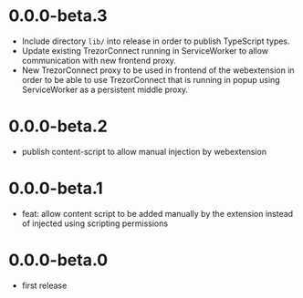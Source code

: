 # 0.0.0-beta.3

-   Include directory `lib/` into release in order to publish TypeScript types.
-   Update existing TrezorConnect running in ServiceWorker to allow communication with new frontend proxy.
-   New TrezorConnect proxy to be used in frontend of the webextension in order to be able to use TrezorConnect that is running in popup using ServiceWorker as a persistent middle proxy.

# 0.0.0-beta.2

-   publish content-script to allow manual injection by webextension

# 0.0.0-beta.1

-   feat: allow content script to be added manually by the extension instead of injected using scripting permissions

# 0.0.0-beta.0

-   first release
